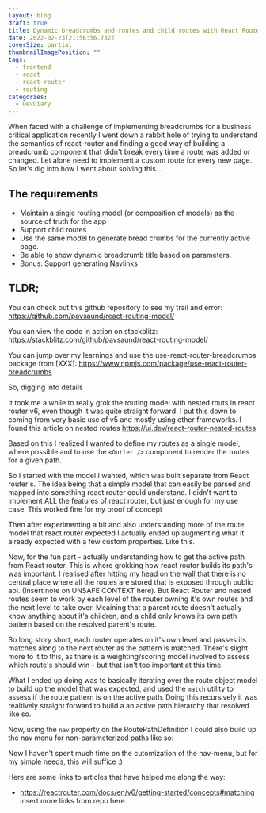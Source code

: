 ```yaml
---
layout: blog
draft: true
title: Dynamic breadcrumbs and routes and child routes with React Router v6
date: 2022-02-23T21:56:56.732Z
coverSize: partial
thumbnailImagePosition: ""
tags:
  - frontend
  - react
  - react-router
  - routing
categories:
  - DevDiary
---
```


When faced with a challenge of implementing breadcrumbs for a business critical application recently I went down a rabbit hole of trying to understand the semantics of react-router and finding a good way of building a breadcrumb component that didn't break every time a route was added or changed. Let alone need to implement a custom route for every new page. So let's dig into how I went about solving this...

## The requirements
- Maintain a single routing model (or composition of models) as the source of truth for the app
- Support child routes
- Use the same model to generate bread crumbs for the currently active page.
- Be able to show dynamic breadcrumb title based on parameters.
- Bonus: Support generating Navlinks

## TLDR;
You can check out this github repository to see my trail and error: https://github.com/pavsaund/react-routing-model/

You can view the code in action on stackblitz: https://stackblitz.com/github/pavsaund/react-routing-model/

You can jump over my learnings and use the use-react-router-breadcrumbs package from [XXX]: https://www.npmjs.com/package/use-react-router-breadcrumbs

So, digging into details

It took me a while to really grok the routing model with nested routs in react router v6, even though it was quite straight forward. I put this down to coming from very basic use of v5 and mostly using other frameworks. I found this article on nested routes https://ui.dev/react-router-nested-routes

Based on this I realized I wanted to define my routes as a single model, where possible and to use the `<Outlet />` component to render the routes for a given path.

So I started with the model I wanted, which was built separate from React router's. The idea being that a simple model that can easily be parsed and mapped into something react router could understand. I didn't want to implement ALL the features of react router, but just enough for my use case. This worked fine for my proof of concept

Then after experimenting a bit and also understanding more of the route model that react router expected I actually ended up augmenting what it already expected with a few custom properties. Like this.


Now, for the fun part - actually understanding how to get the active path from React router. This is where grokking how react router builds its path's was important. I realised after hitting my head on the wall that there is no central place where all the routes are stored that is exposed through public api. (Insert note on UNSAFE CONTEXT here). But React Router and nested routes seem to work by each level of the router owning it's own routes and the next level to take over. Meaining that a parent route doesn't actually know anything about it's children, and a child only knows its own path pattern based on the resolved parent's route.

So long story short, each router operates on it's own level and passes its matches along to the next router as the pattern is matched. There's slight more to it to this, as there is a weighting/scoring model involved to assess which route's should win - but that isn't too important at this time.

What I ended up doing was to basically iterating over the route object model to build up the model that was expected, and used the `match` utility to assess if the route pattern is on the active path. Doing this recursively it was realtively straight forward to build a an active path hierarchy that resolved like so.

Now, using the `nav` property on the RoutePathDefinition I could also build up the nav menu for non-parameterized paths like so:

Now I haven't spent much time on the cutomization of the nav-menu, but for my simple needs, this will suffice :)


Here are some links to articles that have helped me along the way:

- https://reactrouter.com/docs/en/v6/getting-started/concepts#matching
insert more links from repo here.
